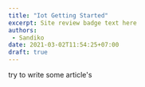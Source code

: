 ```yaml
---
title: "Iot Getting Started"
excerpt: Site review badge text here
authors:
 - Sandiko
date: 2021-03-02T11:54:25+07:00
draft: true
---
```


try to write some article's
